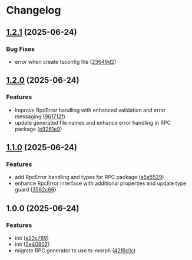 # Changelog

## [1.2.1](https://github.com/nguyenvanduocit/socketrpc-gen/compare/v1.2.0...v1.2.1) (2025-06-24)


### Bug Fixes

* error when create tsconfig file ([23649d2](https://github.com/nguyenvanduocit/socketrpc-gen/commit/23649d2460bd825cd5065bd82e15d93b24f14211))

## [1.2.0](https://github.com/nguyenvanduocit/socket-rpc-template/compare/v1.1.0...v1.2.0) (2025-06-24)


### Features

* improve RpcError handling with enhanced validation and error messaging ([961712f](https://github.com/nguyenvanduocit/socket-rpc-template/commit/961712f21bffa8097ed1f67576b07e402a03a00c))
* update generated file names and enhance error handling in RPC package ([e9261e9](https://github.com/nguyenvanduocit/socket-rpc-template/commit/e9261e938d443aee4d49944670c82af9f2adddd6))

## [1.1.0](https://github.com/nguyenvanduocit/socket-rpc-template/compare/v1.0.0...v1.1.0) (2025-06-24)


### Features

* add RpcError handling and types for RPC package ([a5e5529](https://github.com/nguyenvanduocit/socket-rpc-template/commit/a5e5529fc11a1574f7d9558c6d92dd94da3b5cb1))
* enhance RpcError interface with additional properties and update type guard ([3582c66](https://github.com/nguyenvanduocit/socket-rpc-template/commit/3582c66749ba223686ec5dbecd5c12113641cc6e))

## 1.0.0 (2025-06-24)


### Features

* init ([a23c789](https://github.com/nguyenvanduocit/socket-rpc-template/commit/a23c789ea016fa9294b92a3fe5a68d3723dd8abb))
* init ([2e40902](https://github.com/nguyenvanduocit/socket-rpc-template/commit/2e40902a044f807545aea69c55c0535eba695f9a))
* migrate RPC generator to use ts-morph ([42f6d1c](https://github.com/nguyenvanduocit/socket-rpc-template/commit/42f6d1ca187bf6809924e0f393385eec3185931e))
